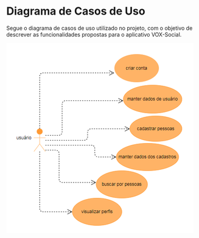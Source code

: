 # Diagrama de Casos de Uso

Segue o diagrama de casos de uso utilizado no projeto, com o objetivo de descrever as funcionalidades propostas para o aplicativo VOX-Social. 

![Diagrama de Casos de Uso](./assets/casosDeUso.PNG)
